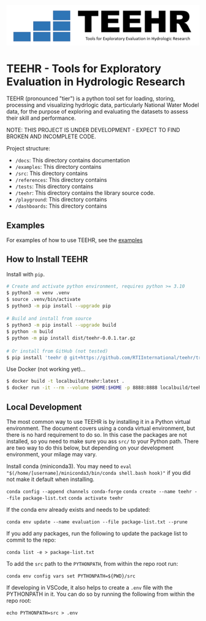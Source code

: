![alt text](docs/images/teehr.png)
# TEEHR - Tools for Exploratory Evaluation in Hydrologic Research
TEEHR (pronounced "tier") is a python tool set for loading, storing,
processing and visualizing hydrlogic data, particularly National Water
Model data, for the purpose of exploring and evaluating the datasets to
assess their skill and performance.

NOTE: THIS PROJECT IS UNDER DEVELOPMENT - EXPECT TO FIND BROKEN AND INCOMPLETE CODE.

Project structure:

- `/docs`: This directory contains documentation
- `/examples`: This directory contains
- `/src`: This directory contains
- `/references`: This directory contains
- `/tests`: This directory contains
- `/teehr`: This directory contains the library source code.
- `/playground`: This directory contains
- `/dashboards`: This directory contains

## Examples
For examples of how to use TEEHR, see the [examples](examples)

## How to Install TEEHR
Install with `pip`.

```bash
# Create and activate python environment, requires python >= 3.10
$ python3 -m venv .venv
$ source .venv/bin/activate
$ python3 -m pip install --upgrade pip

# Build and install from source
$ python3 -m pip install --upgrade build
$ python -m build
$ python -m pip install dist/teehr-0.0.1.tar.gz

# Or install from GitHub (not tested)
$ pip install 'teehr @ git+https://github.com/RTIInternational/teehr/tree/main/src/teehr'
```

Use Docker (not working yet)...
```bash
$ docker build -t localbuild/teehr:latest .
$ docker run -it --rm --volume $HOME:$HOME -p 8888:8888 localbuild/teehr:latest jupyter lab --ip 0.0.0.0 $HOME
```


## Local Development
The most common way to use TEEHR is by installing it in a Python virtual
environment.  The document covers using a conda virtual environment, but
there is no hard requirement to do so.  In this case the packages are not
installed, so you need to make sure you ass `src/` to your Python path.
There are two way to do this below, but depending on your development
environment, your milage may vary.

Install conda (miniconda3).  You may need to
`eval "$(/home/[username]/miniconda3/bin/conda shell.bash hook)"`
if you did not make it default when installing.

`conda config --append channels conda-forge`
`conda create --name teehr --file package-list.txt`
`conda activate teehr`

If the conda env already exists and needs to be updated:

`conda env update --name evaluation --file package-list.txt --prune`

If you add any packages, run the following to update the package list to
commit to the repo:

`conda list -e > package-list.txt`

To add the `src` path to the `PYTHONPATH`, from within the repo root run:

`conda env config vars set PYTHONPATH=${PWD}/src`

If developing in VSCode, it also helps to create a `.env` file with the
PYTHONPATH in it.  You can do so by running the following from within the
repo root:

`echo PYTHONPATH=src > .env`
